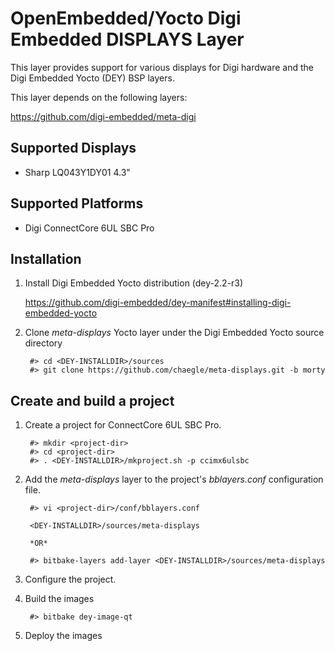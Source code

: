 OpenEmbedded/Yocto Digi Embedded DISPLAYS Layer
============================================

This layer provides support for various displays for Digi hardware and 
the Digi Embedded Yocto (DEY) BSP layers.

This layer depends on the following layers:

https://github.com/digi-embedded/meta-digi

Supported Displays
------------------
  
  * Sharp LQ043Y1DY01 4.3" 

Supported Platforms
-------------------

  * Digi ConnectCore 6UL SBC Pro 

Installation
------------
1. Install Digi Embedded Yocto distribution (dey-2.2-r3)

    https://github.com/digi-embedded/dey-manifest#installing-digi-embedded-yocto

2. Clone *meta-displays* Yocto layer under the Digi Embedded Yocto source
   directory

        #> cd <DEY-INSTALLDIR>/sources
        #> git clone https://github.com/chaegle/meta-displays.git -b morty

Create and build a project
--------------------------

1. Create a project for ConnectCore 6UL SBC Pro.

        #> mkdir <project-dir>
        #> cd <project-dir>
        #> . <DEY-INSTALLDIR>/mkproject.sh -p ccimx6ulsbc

2. Add the *meta-displays* layer to the project's *bblayers.conf*
  configuration file.

        #> vi <project-dir>/conf/bblayers.conf

        <DEY-INSTALLDIR>/sources/meta-displays

        *OR*

        #> bitbake-layers add-layer <DEY-INSTALLDIR>/sources/meta-displays 

3. Configure the project.

4. Build the images

        #> bitbake dey-image-qt 

5. Deploy the images 
